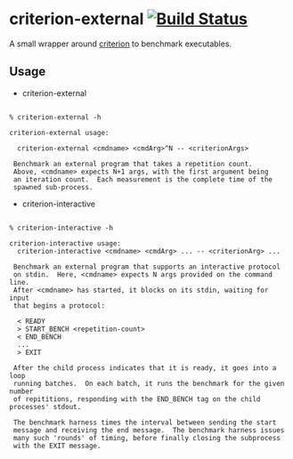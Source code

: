 # criterion-external [![Build Status](https://github.com/rrnewton/criterion-external/workflows/Haskell-CI/badge.svg)](https://github.com/rrnewton/criterion-external/actions?query=workflow%3AHaskell-CI)

A small wrapper around [criterion](https://github.com/bos/criterion) to benchmark executables.


## Usage


* criterion-external

```

% criterion-external -h

criterion-external usage:

  criterion-external <cmdname> <cmdArg>^N -- <criterionArgs>

 Benchmark an external program that takes a repetition count.
 Above, <cmdname> expects N+1 args, with the first argument being
 an iteration count.  Each measurement is the complete time of the
 spawned sub-process.

```


* criterion-interactive

```

% criterion-interactive -h

criterion-interactive usage:
  criterion-interactive <cmdname> <cmdArg> ... -- <criterionArg> ...

 Benchmark an external program that supports an interactive protocol
 on stdin.  Here, <cmdname> expects N args provided on the command line.
 After <cmdname> has started, it blocks on its stdin, waiting for input
 that begins a protocol:

  < READY
  > START_BENCH <repetition-count>
  < END_BENCH
  ...
  > EXIT

 After the child process indicates that it is ready, it goes into a loop
 running batches.  On each batch, it runs the benchmark for the given number
 of repititions, responding with the END_BENCH tag on the child processes' stdout.

 The benchmark harness times the interval between sending the start
 message and receiving the end message.  The benchmark harness issues
 many such 'rounds' of timing, before finally closing the subprocess
 with the EXIT message.


```
